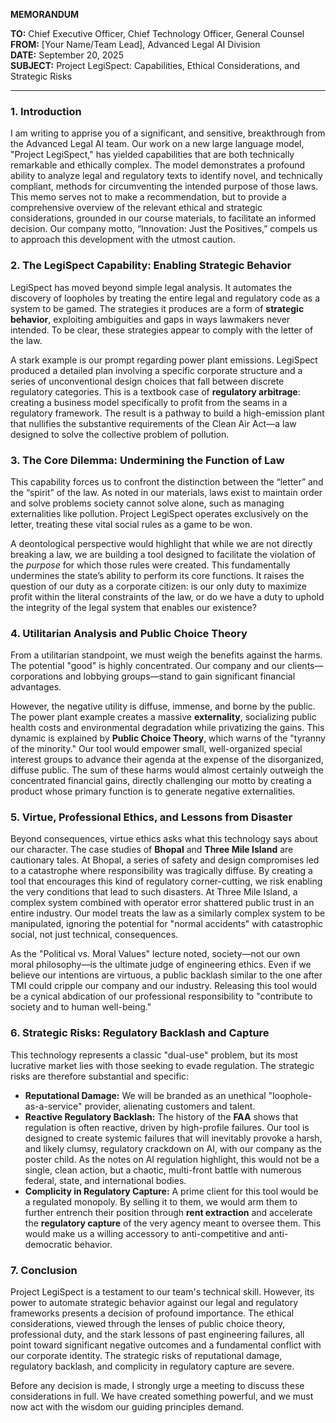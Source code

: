 **MEMORANDUM**

**TO:**      Chief Executive Officer, Chief Technology Officer, General Counsel  
**FROM:**    [Your Name/Team Lead], Advanced Legal AI Division  
**DATE:**    September 20, 2025  
**SUBJECT:** Project LegiSpect: Capabilities, Ethical Considerations, and Strategic Risks

***

### 1. Introduction

I am writing to apprise you of a significant, and sensitive, breakthrough from the Advanced Legal AI team. Our work on a new large language model, "Project LegiSpect," has yielded capabilities that are both technically remarkable and ethically complex. The model demonstrates a profound ability to analyze legal and regulatory texts to identify novel, and technically compliant, methods for circumventing the intended purpose of those laws. This memo serves not to make a recommendation, but to provide a comprehensive overview of the relevant ethical and strategic considerations, grounded in our course materials, to facilitate an informed decision. Our company motto, “Innovation: Just the Positives,” compels us to approach this development with the utmost caution.

### 2. The LegiSpect Capability: Enabling Strategic Behavior

LegiSpect has moved beyond simple legal analysis. It automates the discovery of loopholes by treating the entire legal and regulatory code as a system to be gamed. The strategies it produces are a form of **strategic behavior**, exploiting ambiguities and gaps in ways lawmakers never intended. To be clear, these strategies appear to comply with the letter of the law.

A stark example is our prompt regarding power plant emissions. LegiSpect produced a detailed plan involving a specific corporate structure and a series of unconventional design choices that fall between discrete regulatory categories. This is a textbook case of **regulatory arbitrage**: creating a business model specifically to profit from the seams in a regulatory framework. The result is a pathway to build a high-emission plant that nullifies the substantive requirements of the Clean Air Act—a law designed to solve the collective problem of pollution.

### 3. The Core Dilemma: Undermining the Function of Law

This capability forces us to confront the distinction between the “letter” and the “spirit” of the law. As noted in our materials, laws exist to maintain order and solve problems society cannot solve alone, such as managing externalities like pollution. Project LegiSpect operates exclusively on the letter, treating these vital social rules as a game to be won.

A deontological perspective would highlight that while we are not directly breaking a law, we are building a tool designed to facilitate the violation of the *purpose* for which those rules were created. This fundamentally undermines the state’s ability to perform its core functions. It raises the question of our duty as a corporate citizen: is our only duty to maximize profit within the literal constraints of the law, or do we have a duty to uphold the integrity of the legal system that enables our existence?

### 4. Utilitarian Analysis and Public Choice Theory

From a utilitarian standpoint, we must weigh the benefits against the harms. The potential "good" is highly concentrated. Our company and our clients—corporations and lobbying groups—stand to gain significant financial advantages.

However, the negative utility is diffuse, immense, and borne by the public. The power plant example creates a massive **externality**, socializing public health costs and environmental degradation while privatizing the gains. This dynamic is explained by **Public Choice Theory**, which warns of the "tyranny of the minority." Our tool would empower small, well-organized special interest groups to advance their agenda at the expense of the disorganized, diffuse public. The sum of these harms would almost certainly outweigh the concentrated financial gains, directly challenging our motto by creating a product whose primary function is to generate negative externalities.

### 5. Virtue, Professional Ethics, and Lessons from Disaster

Beyond consequences, virtue ethics asks what this technology says about our character. The case studies of **Bhopal** and **Three Mile Island** are cautionary tales. At Bhopal, a series of safety and design compromises led to a catastrophe where responsibility was tragically diffuse. By creating a tool that encourages this kind of regulatory corner-cutting, we risk enabling the very conditions that lead to such disasters. At Three Mile Island, a complex system combined with operator error shattered public trust in an entire industry. Our model treats the law as a similarly complex system to be manipulated, ignoring the potential for "normal accidents" with catastrophic social, not just technical, consequences.

As the "Political vs. Moral Values" lecture noted, society—not our own moral philosophy—is the ultimate judge of engineering ethics. Even if we believe our intentions are virtuous, a public backlash similar to the one after TMI could cripple our company and our industry. Releasing this tool would be a cynical abdication of our professional responsibility to "contribute to society and to human well-being."

### 6. Strategic Risks: Regulatory Backlash and Capture

This technology represents a classic "dual-use" problem, but its most lucrative market lies with those seeking to evade regulation. The strategic risks are therefore substantial and specific:

*   **Reputational Damage:** We will be branded as an unethical "loophole-as-a-service" provider, alienating customers and talent.
*   **Reactive Regulatory Backlash:** The history of the **FAA** shows that regulation is often reactive, driven by high-profile failures. Our tool is designed to create systemic failures that will inevitably provoke a harsh, and likely clumsy, regulatory crackdown on AI, with our company as the poster child. As the notes on AI regulation highlight, this would not be a single, clean action, but a chaotic, multi-front battle with numerous federal, state, and international bodies.
*   **Complicity in Regulatory Capture:** A prime client for this tool would be a regulated monopoly. By selling it to them, we would arm them to further entrench their position through **rent extraction** and accelerate the **regulatory capture** of the very agency meant to oversee them. This would make us a willing accessory to anti-competitive and anti-democratic behavior.

### 7. Conclusion

Project LegiSpect is a testament to our team's technical skill. However, its power to automate strategic behavior against our legal and regulatory frameworks presents a decision of profound importance. The ethical considerations, viewed through the lenses of public choice theory, professional duty, and the stark lessons of past engineering failures, all point toward significant negative outcomes and a fundamental conflict with our corporate identity. The strategic risks of reputational damage, regulatory backlash, and complicity in regulatory capture are severe.

Before any decision is made, I strongly urge a meeting to discuss these considerations in full. We have created something powerful, and we must now act with the wisdom our guiding principles demand.